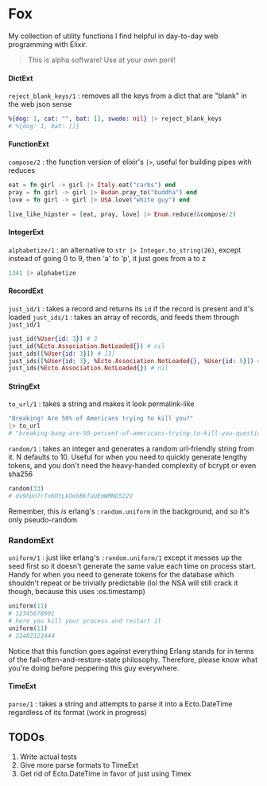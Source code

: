 Fox
===

My collection of utility functions I find helpful in day-to-day web programming with Elixir.

> This is alpha software! Use at your own peril!

#### DictExt
`reject_blank_keys/1` : removes all the keys from a dict that are "blank" in the web json sense
```elixir
%{dog: 1, cat: "", bat: [], swede: nil} |> reject_blank_keys
# %{dog: 1, bat: []}
```

#### FunctionExt
`compose/2` : the function version of elixir's `|>`, useful for building pipes with reduces
```elixir
eat = fn girl -> girl |> Italy.eat("carbs") end
pray = fn girl -> girl |> Budan.pray_to("buddha") end
love = fn girl -> girl |> USA.love("white guy") end

live_like_hipster = [eat, pray, love] |> Enum.reduce(&compose/2)
```

#### IntegerExt
`alphabetize/1` : an alternative to `str |> Integer.to_string(26)`, except instead of going 0 to 9, then 'a' to 'p', it just goes from a to z
```elixir
1341 |> alphabetize
```

#### RecordExt
`just_id/1` : takes a record and returns its `id` if the record is present and it's loaded
`just_ids/1` : takes an array of records, and feeds them through `just_id/1`
```elixir
just_id(%User{id: 3}) # 3
just_id(%Ecto.Association.NotLoaded{}) # nil
just_ids([%User{id: 3}]) # [3]
just_ids([%User{id: 3}, %Ecto.Association.NotLoaded{}, %User{id: 5}]) # [3, nil, 5]
just_ids(%Ecto.Association.NotLoaded{}) # nil
```

#### StringExt
`to_url/1` : takes a string and makes it look permalink-like
```elixir
"Breaking! Are 50% of Americans trying to kill you?"
|> to_url
# "breaking-bang-are-50-percent-of-americans-trying-to-kill-you-question"
```

`random/1` : takes an integer and generates a random url-friendly string from it. N defaults to 10. Useful for when you need to quickly generate lengthy tokens, and you don't need the heavy-handed complexity of bcrypt or even sha256
```elixir
random(33) 
# dv9hUn7rfnKOtLkOebBkfaUEmWMND522V
```
Remember, this *is* erlang's `:random.uniform` in the background, and so it's only pseudo-random

### RandomExt
`uniform/1` : just like erlang's `:random.uniform/1` except it messes up the seed first so it doesn't generate the same value each time on process start. Handy for when you need to generate tokens for the database which shouldn't repeat or be trivially predictable (lol the NSA will still crack it though, because this uses :os.timestamp)
```elixir
uniform(11)
# 12345678901
# here you kill your process and restart it
uniform(11)
# 23482323444 
```
Notice that this function goes against everything Erlang stands for in terms of the fail-often-and-restore-state philosophy. Therefore, please know what you're doing before peppering this guy everywhere.

#### TimeExt
`parse/1` : takes a string and attempts to parse it into a Ecto.DateTime regardless of its format (work in progress)


## TODOs

1. Write actual tests
2. Give more parse formats to TimeExt
3. Get rid of Ecto.DateTime in favor of just using Timex